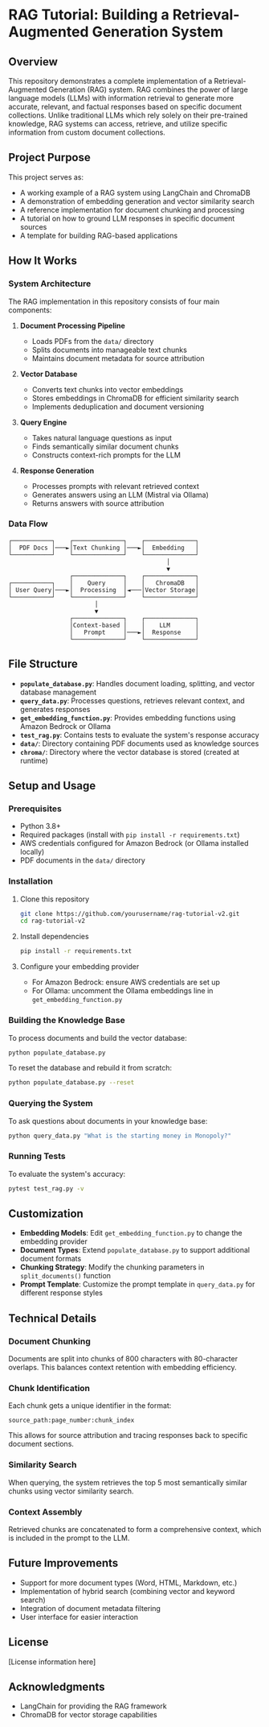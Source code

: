 # RAG Tutorial: Building a Retrieval-Augmented Generation System

## Overview

This repository demonstrates a complete implementation of a Retrieval-Augmented Generation (RAG) system. RAG combines the power of large language models (LLMs) with information retrieval to generate more accurate, relevant, and factual responses based on specific document collections. Unlike traditional LLMs which rely solely on their pre-trained knowledge, RAG systems can access, retrieve, and utilize specific information from custom document collections.

## Project Purpose

This project serves as:
- A working example of a RAG system using LangChain and ChromaDB
- A demonstration of embedding generation and vector similarity search
- A reference implementation for document chunking and processing
- A tutorial on how to ground LLM responses in specific document sources
- A template for building RAG-based applications

## How It Works

### System Architecture

The RAG implementation in this repository consists of four main components:

1. **Document Processing Pipeline**
   - Loads PDFs from the `data/` directory
   - Splits documents into manageable text chunks
   - Maintains document metadata for source attribution

2. **Vector Database**
   - Converts text chunks into vector embeddings
   - Stores embeddings in ChromaDB for efficient similarity search
   - Implements deduplication and document versioning

3. **Query Engine**
   - Takes natural language questions as input
   - Finds semantically similar document chunks
   - Constructs context-rich prompts for the LLM

4. **Response Generation**
   - Processes prompts with relevant retrieved context
   - Generates answers using an LLM (Mistral via Ollama)
   - Returns answers with source attribution

### Data Flow

```
┌───────────┐    ┌──────────────┐    ┌──────────────┐
│  PDF Docs │───►│Text Chunking │───►│  Embedding   │
└───────────┘    └──────────────┘    └──────────────┘
                                            │
                                            ▼
                 ┌──────────────┐    ┌──────────────┐
┌───────────┐    │    Query     │    │   ChromaDB   │
│ User Query│───►│  Processing  │◄───│Vector Storage│
└───────────┘    └──────────────┘    └──────────────┘
                        │
                        ▼
                 ┌──────────────┐    ┌──────────────┐
                 │Context-based │    │    LLM       │
                 │   Prompt     │───►│  Response    │
                 └──────────────┘    └──────────────┘
```

## File Structure

- **`populate_database.py`**: Handles document loading, splitting, and vector database management
- **`query_data.py`**: Processes questions, retrieves relevant context, and generates responses
- **`get_embedding_function.py`**: Provides embedding functions using Amazon Bedrock or Ollama
- **`test_rag.py`**: Contains tests to evaluate the system's response accuracy
- **`data/`**: Directory containing PDF documents used as knowledge sources
- **`chroma/`**: Directory where the vector database is stored (created at runtime)

## Setup and Usage

### Prerequisites

- Python 3.8+
- Required packages (install with `pip install -r requirements.txt`)
- AWS credentials configured for Amazon Bedrock (or Ollama installed locally)
- PDF documents in the `data/` directory

### Installation

1. Clone this repository
   ```bash
   git clone https://github.com/yourusername/rag-tutorial-v2.git
   cd rag-tutorial-v2
   ```

2. Install dependencies
   ```bash
   pip install -r requirements.txt
   ```

3. Configure your embedding provider
   - For Amazon Bedrock: ensure AWS credentials are set up
   - For Ollama: uncomment the Ollama embeddings line in `get_embedding_function.py`

### Building the Knowledge Base

To process documents and build the vector database:

```bash
python populate_database.py
```

To reset the database and rebuild it from scratch:

```bash
python populate_database.py --reset
```

### Querying the System

To ask questions about documents in your knowledge base:

```bash
python query_data.py "What is the starting money in Monopoly?"
```

### Running Tests

To evaluate the system's accuracy:

```bash
pytest test_rag.py -v
```

## Customization

- **Embedding Models**: Edit `get_embedding_function.py` to change the embedding provider
- **Document Types**: Extend `populate_database.py` to support additional document formats
- **Chunking Strategy**: Modify the chunking parameters in `split_documents()` function
- **Prompt Template**: Customize the prompt template in `query_data.py` for different response styles

## Technical Details

### Document Chunking

Documents are split into chunks of 800 characters with 80-character overlaps. This balances context retention with embedding efficiency.

### Chunk Identification

Each chunk gets a unique identifier in the format:
```
source_path:page_number:chunk_index
```
This allows for source attribution and tracing responses back to specific document sections.

### Similarity Search

When querying, the system retrieves the top 5 most semantically similar chunks using vector similarity search.

### Context Assembly

Retrieved chunks are concatenated to form a comprehensive context, which is included in the prompt to the LLM.

## Future Improvements

- Support for more document types (Word, HTML, Markdown, etc.)
- Implementation of hybrid search (combining vector and keyword search)
- Integration of document metadata filtering
- User interface for easier interaction

## License

[License information here]

## Acknowledgments

- LangChain for providing the RAG framework
- ChromaDB for vector storage capabilities
